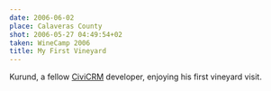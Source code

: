 ```yaml
---
date: 2006-06-02
place: Calaveras County
shot: 2006-05-27 04:49:54+02
taken: WineCamp 2006
title: My First Vineyard
---
```


Kurund, a fellow [CiviCRM](http://civicrm.org/) developer, enjoying his first vineyard visit.
